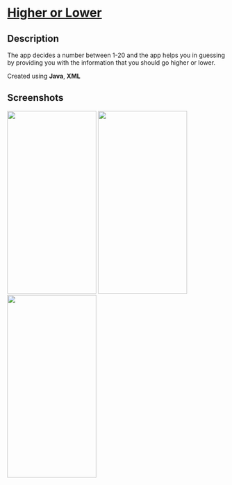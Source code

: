 # [Higher or Lower](https://github.com/blank0826/Mini-Apps/tree/master/Higher-or-Lower-App)
## Description
The app decides a number between 1-20 and the app helps you in guessing by providing you with the information that you should go higher or lower.

Created using **Java**, **XML**

## Screenshots

<img src="https://user-images.githubusercontent.com/33955028/141073385-3c9755ef-dc0c-4248-b8e5-d6cd31e49cfd.png" width="205" height="420">

<img src="https://user-images.githubusercontent.com/33955028/141073546-70116024-f23f-44a1-b7a8-9ed0b49a1fae.png" width="205" height="420">

<img src="https://user-images.githubusercontent.com/33955028/141073679-50000b1d-9b1f-44f4-9532-b5fbe7a6d968.png" width="205" height="420">
